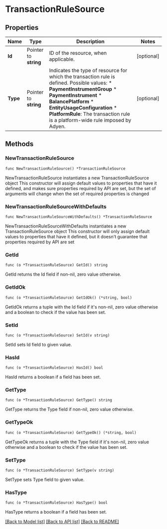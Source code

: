 # TransactionRuleSource

## Properties

Name | Type | Description | Notes
------------ | ------------- | ------------- | -------------
**Id** | Pointer to **string** | ID of the resource, when applicable. | [optional] 
**Type** | Pointer to **string** | Indicates the type of resource for which the transaction rule is defined.  Possible values:   * **PaymentInstrumentGroup**  * **PaymentInstrument**  * **BalancePlatform**  * **EntityUsageConfiguration**  * **PlatformRule**: The transaction rule is a platform-wide rule imposed by Adyen. | [optional] 

## Methods

### NewTransactionRuleSource

`func NewTransactionRuleSource() *TransactionRuleSource`

NewTransactionRuleSource instantiates a new TransactionRuleSource object
This constructor will assign default values to properties that have it defined,
and makes sure properties required by API are set, but the set of arguments
will change when the set of required properties is changed

### NewTransactionRuleSourceWithDefaults

`func NewTransactionRuleSourceWithDefaults() *TransactionRuleSource`

NewTransactionRuleSourceWithDefaults instantiates a new TransactionRuleSource object
This constructor will only assign default values to properties that have it defined,
but it doesn't guarantee that properties required by API are set

### GetId

`func (o *TransactionRuleSource) GetId() string`

GetId returns the Id field if non-nil, zero value otherwise.

### GetIdOk

`func (o *TransactionRuleSource) GetIdOk() (*string, bool)`

GetIdOk returns a tuple with the Id field if it's non-nil, zero value otherwise
and a boolean to check if the value has been set.

### SetId

`func (o *TransactionRuleSource) SetId(v string)`

SetId sets Id field to given value.

### HasId

`func (o *TransactionRuleSource) HasId() bool`

HasId returns a boolean if a field has been set.

### GetType

`func (o *TransactionRuleSource) GetType() string`

GetType returns the Type field if non-nil, zero value otherwise.

### GetTypeOk

`func (o *TransactionRuleSource) GetTypeOk() (*string, bool)`

GetTypeOk returns a tuple with the Type field if it's non-nil, zero value otherwise
and a boolean to check if the value has been set.

### SetType

`func (o *TransactionRuleSource) SetType(v string)`

SetType sets Type field to given value.

### HasType

`func (o *TransactionRuleSource) HasType() bool`

HasType returns a boolean if a field has been set.


[[Back to Model list]](../README.md#documentation-for-models) [[Back to API list]](../README.md#documentation-for-api-endpoints) [[Back to README]](../README.md)



